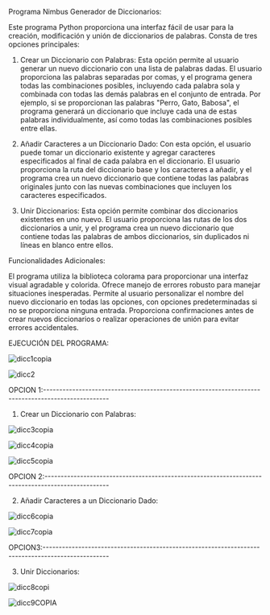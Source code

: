 Programa Nimbus Generador de Diccionarios:

Este programa Python proporciona una interfaz fácil de usar para la creación, modificación y unión de diccionarios de palabras. Consta de tres opciones principales:

1. Crear un Diccionario con Palabras:
Esta opción permite al usuario generar un nuevo diccionario con una lista de palabras dadas. El usuario proporciona las palabras separadas por comas, y el programa genera todas las combinaciones posibles, incluyendo cada palabra sola y combinada con todas las demás palabras en el conjunto de entrada. Por ejemplo, si se proporcionan las palabras "Perro, Gato, Babosa", el programa generará un diccionario que incluye cada una de estas palabras individualmente, así como todas las combinaciones posibles entre ellas.

2. Añadir Caracteres a un Diccionario Dado:
Con esta opción, el usuario puede tomar un diccionario existente y agregar caracteres especificados al final de cada palabra en el diccionario. El usuario proporciona la ruta del diccionario base y los caracteres a añadir, y el programa crea un nuevo diccionario que contiene todas las palabras originales junto con las nuevas combinaciones que incluyen los caracteres especificados.

3. Unir Diccionarios:
Esta opción permite combinar dos diccionarios existentes en uno nuevo. El usuario proporciona las rutas de los dos diccionarios a unir, y el programa crea un nuevo diccionario que contiene todas las palabras de ambos diccionarios, sin duplicados ni líneas en blanco entre ellos.

Funcionalidades Adicionales:

El programa utiliza la biblioteca colorama para proporcionar una interfaz visual agradable y colorida.
Ofrece manejo de errores robusto para manejar situaciones inesperadas.
Permite al usuario personalizar el nombre del nuevo diccionario en todas las opciones, con opciones predeterminadas si no se proporciona ninguna entrada.
Proporciona confirmaciones antes de crear nuevos diccionarios o realizar operaciones de unión para evitar errores accidentales.



EJECUCIÓN DEL PROGRAMA:

![dicc1copia](https://github.com/C4sp3r2222/nimbus-dictionary-generator/assets/55068123/1cfd94a8-559e-4ff6-a318-81b7c1747773)

![dicc2](https://github.com/C4sp3r2222/nimbus-dictionary-generator/assets/55068123/5a3e9e06-aa7f-4996-8e94-bc7ab9d9ca6b)


OPCION 1:--------------------------------------------------------------------------------------------------

1. Crear un Diccionario con Palabras:

![dicc3copia](https://github.com/C4sp3r2222/nimbus-dictionary-generator/assets/55068123/13e147b5-82d5-4a14-a788-7ff9b9b8da5f)

![dicc4copia](https://github.com/C4sp3r2222/nimbus-dictionary-generator/assets/55068123/b4b47135-fcb7-4e75-ba4d-f781a16c3e94)

![dicc5copia](https://github.com/C4sp3r2222/nimbus-dictionary-generator/assets/55068123/e3040919-f84b-4779-8ee8-9a7b1ff24da4)




OPCION 2:--------------------------------------------------------------------------------------------------

2. Añadir Caracteres a un Diccionario Dado:

![dicc6copia](https://github.com/C4sp3r2222/nimbus-dictionary-generator/assets/55068123/d2ac2b4e-afda-439a-87a1-7f33bd127ae2)

![dicc7copia](https://github.com/C4sp3r2222/nimbus-dictionary-generator/assets/55068123/137aafe1-bfd4-4d2d-9263-a683708c1dba)




OPCION3:--------------------------------------------------------------------------------------------------

3. Unir Diccionarios:


![dicc8copi](https://github.com/C4sp3r2222/nimbus-dictionary-generator/assets/55068123/aa9bd788-952b-442e-9b73-d2d825002d74)

![dicc9COPIA](https://github.com/C4sp3r2222/nimbus-dictionary-generator/assets/55068123/9e193af1-6244-4d52-bfdb-6000854b9a17)


